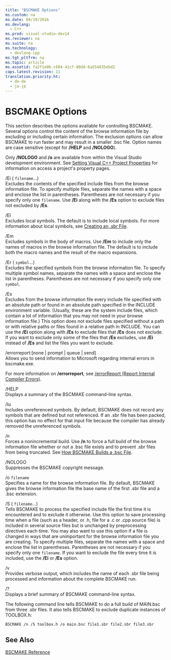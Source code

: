 ```yaml
---
title: "BSCMAKE Options"
ms.custom: na
ms.date: 09/19/2016
ms.devlang: 
  - C++
ms.prod: visual-studio-dev14
ms.reviewer: na
ms.suite: na
ms.technology: 
  - devlang-cpp
ms.tgt_pltfrm: na
ms.topic: article
ms.assetid: fa2f1e06-c684-41cf-80dd-6a554835ebd2
caps.latest.revision: 11
translation.priority.ht: 
  - de-de
  - ja-jp
---
```

# BSCMAKE Options
This section describes the options available for controlling BSCMAKE. Several options control the content of the browse information file by excluding or including certain information. The exclusion options can allow BSCMAKE to run faster and may result in a smaller .bsc file. Option names are case sensitive (except for **/HELP** and **/NOLOGO**).  
  
 Only **/NOLOGO** and **/o** are available from within the Visual Studio development environment.  See [Setting Visual C++ Project Properties](../vs140/Working-with-Project-Properties.md) for information on access a project's property pages.  
  
 /Ei ( `filename`...)  
 Excludes the contents of the specified include files from the browse information file. To specify multiple files, separate the names with a space and enclose the list in parentheses. Parentheses are not necessary if you specify only one `filename`. Use **/Ei** along with the **/Es** option to exclude files not excluded by **/Es**.  
  
 /El  
 Excludes local symbols. The default is to include local symbols. For more information about local symbols, see [Creating an .sbr File](../vs140/Creating-an-.Sbr-File.md).  
  
 /Em  
 Excludes symbols in the body of macros. Use **/Em** to include only the names of macros in the browse information file. The default is to include both the macro names and the result of the macro expansions.  
  
 /Er ( `symbol`...)  
 Excludes the specified symbols from the browse information file. To specify multiple symbol names, separate the names with a space and enclose the list in parentheses. Parentheses are not necessary if you specify only one `symbol`.  
  
 /Es  
 Excludes from the browse information file every include file specified with an absolute path or found in an absolute path specified in the INCLUDE environment variable. (Usually, these are the system include files, which contain a lot of information that you may not need in your browse information file.) This option does not exclude files specified without a path or with relative paths or files found in a relative path in INCLUDE. You can use the **/Ei** option along with **/Es** to exclude files that **/Es** does not exclude. If you want to exclude only some of the files that **/Es** excludes, use **/Ei** instead of **/Es** and list the files you want to exclude.  
  
 /errorreport:[none &#124; prompt &#124; queue &#124; send]  
 Allows you to send information to Microsoft regarding internal errors in bscmake.exe.  
  
 For more information on **/errorreport**, see [/errorReport (Report Internal Compiler Errors)](../vs140/-errorReport--Report-Internal-Compiler-Errors-.md).  
  
 /HELP  
 Displays a summary of the BSCMAKE command-line syntax.  
  
 /Iu  
 Includes unreferenced symbols. By default, BSCMAKE does not record any symbols that are defined but not referenced. If an .sbr file has been packed, this option has no effect for that input file because the compiler has already removed the unreferenced symbols.  
  
 /n  
 Forces a nonincremental build. Use **/n** to force a full build of the browse information file whether or not a .bsc file exists and to prevent .sbr files from being truncated. See [How BSCMAKE Builds a .bsc File](../vs140/How-BSCMAKE-Builds-a-.Bsc-File.md).  
  
 /NOLOGO  
 Suppresses the BSCMAKE copyright message.  
  
 /o `filename`  
 Specifies a name for the browse information file. By default, BSCMAKE gives the browse information file the base name of the first .sbr file and a .bsc extension.  
  
 /S ( `filename`...)  
 Tells BSCMAKE to process the specified include file the first time it is encountered and to exclude it otherwise. Use this option to save processing time when a file (such as a header, or .h, file for a .c or .cpp source file) is included in several source files but is unchanged by preprocessing directives each time. You may also want to use this option if a file is changed in ways that are unimportant for the browse information file you are creating. To specify multiple files, separate the names with a space and enclose the list in parentheses. Parentheses are not necessary if you specify only one `filename`. If you want to exclude the file every time it is included, use the **/Ei** or **/Es** option.  
  
 /v  
 Provides verbose output, which includes the name of each .sbr file being processed and information about the complete BSCMAKE run.  
  
 /?  
 Displays a brief summary of BSCMAKE command-line syntax.  
  
 The following command line tells BSCMAKE to do a full build of MAIN.bsc from three .sbr files. It also tells BSCMAKE to exclude duplicate instances of TOOLBOX.h:  
  
```  
BSCMAKE /n /S toolbox.h /o main.bsc file1.sbr file2.sbr file3.sbr  
```  
  
## See Also  
 [BSCMAKE Reference](../vs140/BSCMAKE-Reference.md)